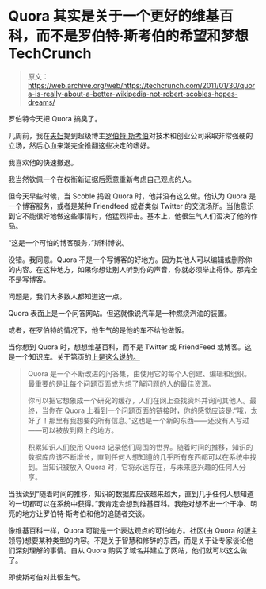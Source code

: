 # Quora 其实是关于一个更好的维基百科，而不是罗伯特·斯考伯的希望和梦想 TechCrunch

> 原文：<https://web.archive.org/web/https://techcrunch.com/2011/01/30/quora-is-really-about-a-better-wikipedia-not-robert-scobles-hopes-dreams/>

罗伯特今天把 Quora 搞臭了。

几周前，我在[夫妇](https://web.archive.org/web/20230203072216/https://techcrunch.com/2011/01/16/blog-fight-rules-of-engagement/)提到超级博主[罗伯特·斯考伯](https://web.archive.org/web/20230203072216/http://www.crunchbase.com/person/robert-scoble)对技术和创业公司采取非常强硬的立场，然后心血来潮完全推翻这些决定的嗜好。

我喜欢他的快速撤退。

我当然钦佩一个在权衡新证据后愿意重新考虑自己观点的人。

但今天早些时候，当 Scoble 捣毁 Quora 时，他并没有这么做。他认为 Quora 是一个博客服务，或者是某种 Friendfeed 或者类似 Twitter 的交流场所。当他意识到它不能很好地做这些事情时，他猛烈抨击。基本上，他很生气人们否决了他的作品。

“这是一个可怕的博客服务，”斯科博说。

没错。我同意。Quora 不是一个写博客的好地方。因为其他人可以编辑或删除你的内容。在这种地方，如果你想让别人听到你的声音，你就必须举止得体。那完全不是写博客。

问题是，我们大多数人都知道这一点。

Quora 表面上是一个问答网站。但这就像说汽车是一种燃烧汽油的装置。

或者，在罗伯特的情况下，他生气的是他的车不给他做饭。

当你想到 Quora 时，想想维基百科，而不是 Twitter 或 FriendFeed 或博客。这是一个知识库。关于第页的[上是这么说的。](https://web.archive.org/web/20230203072216/http://www.quora.com/about)

> Quora 是一个不断改进的问答集，由使用它的每个人创建、编辑和组织。最重要的是让每个问题页面成为想了解问题的人的最佳资源。
> 
> 你可以把它想象成一个研究的缓存，人们在网上查找资料并询问其他人。最终，当你在 Quora 上看到一个问题页面的链接时，你的感觉应该是:“哦，太好了！那里有我想要的所有信息。”这也是一个新的东西——还没有人写过——可以被放到网上的地方。
> 
> 积累知识人们使用 Quora 记录他们周围的世界。随着时间的推移，知识的数据库应该不断增长，直到任何人想知道的几乎所有东西都可以在系统中找到。当知识被放入 Quora 时，它将永远存在，与未来感兴趣的任何人分享。

当我读到“随着时间的推移，知识的数据库应该越来越大，直到几乎任何人想知道的一切都可以在系统中获得。”我肯定会想到维基百科。我绝对想不出一个干净、明亮的地方让罗伯特·斯考伯和他的追随者交谈。

像维基百科一样，Quora 可能是一个表达观点的可怕地方。社区(由 Quora 的版主领导)想要某种类型的内容。不是关于智慧和修辞的东西，而是关于让专家谈论他们深刻理解的事情。自从 Quora 购买了域名并建立了网站，他们就可以这么做了。

即使斯考伯对此很生气。